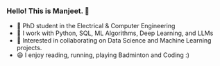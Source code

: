 ### Hello! This is Manjeet. 👋

- 🔭 PhD student in the Electrical & Computer Engineering
- 🌱 I work with Python, SQL, ML Algorithms, Deep Learning, and LLMs
- 👯 Interested in collaborating on Data Science and Machine Learning projects.
- 😄 I enjoy reading, running, playing Badminton and Coding :)
